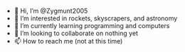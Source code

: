 - 👋 Hi, I’m @Zygmunt2005
- 👀 I’m interested in rockets, skyscrapers, and astronomy
- 🌱 I’m currently learning programming and computers
- 💞️ I’m looking to collaborate on nothing yet
- 📫 How to reach me (not at this time)

<!---
Zygmunt2005/Zygmunt2005 is a ✨ special ✨ repository because its `README.md` (this file) appears on your GitHub profile.
You can click the Preview link to take a look at your changes.
--->
